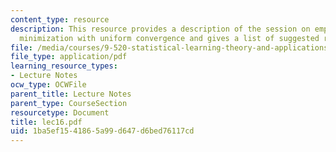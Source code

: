 ```yaml
---
content_type: resource
description: This resource provides a description of the session on empirical risk
  minimization with uniform convergence and gives a list of suggested readings.
file: /media/courses/9-520-statistical-learning-theory-and-applications-spring-2006/1ba5ef1541865a99d647d6bed76117cd_lec16.pdf
file_type: application/pdf
learning_resource_types:
- Lecture Notes
ocw_type: OCWFile
parent_title: Lecture Notes
parent_type: CourseSection
resourcetype: Document
title: lec16.pdf
uid: 1ba5ef15-4186-5a99-d647-d6bed76117cd
---
```

